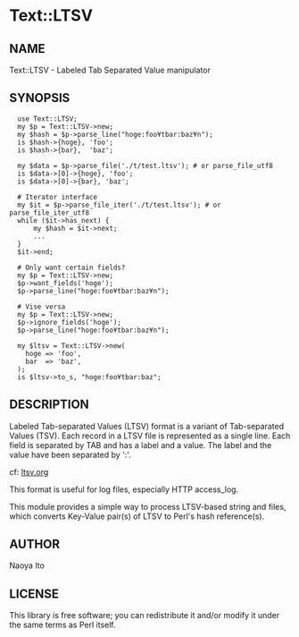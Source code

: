 Text::LTSV
=======

NAME
-----

Text::LTSV - Labeled Tab Separated Value manipulator

SYNOPSIS
--------

      use Text::LTSV;
      my $p = Text::LTSV->new;
      my $hash = $p->parse_line("hoge:foo¥tbar:baz¥n");
      is $hash->{hoge}, 'foo';
      is $hash->{bar},  'baz';

      my $data = $p->parse_file('./t/test.ltsv'); # or parse_file_utf8
      is $data->[0]->{hoge}, 'foo';
      is $data->[0]->{bar}, 'baz';

      # Iterator interface
      my $it = $p->parse_file_iter('./t/test.ltsv'); # or parse_file_iter_utf8
      while ($it->has_next) {
          my $hash = $it->next;
          ...
      }
      $it->end;

      # Only want certain fields?
      my $p = Text::LTSV->new;
      $p->want_fields('hoge');
      $p->parse_line("hoge:foo¥tbar:baz¥n");

      # Vise versa
      my $p = Text::LTSV->new;
      $p->ignore_fields('hoge');
      $p->parse_line("hoge:foo¥tbar:baz¥n");

      my $ltsv = Text::LTSV->new(
        hoge => 'foo',
        bar  => 'baz',
      );
      is $ltsv->to_s, "hoge:foo¥tbar:baz";

DESCRIPTION
-----------

Labeled Tab-separated Values (LTSV) format is a variant of Tab-separated Values (TSV). Each record in a LTSV file is represented as a single line. Each field is separated by TAB and has a label and a value. The label and the value have been separated by ':'.

cf: [ltsv.org](http://ltsv.org/)

This format is useful for log files, especially HTTP access_log.

This module provides a simple way to process LTSV-based string and  files, which converts Key-Value pair(s) of LTSV to Perl's hash reference(s).

AUTHOR
-------

Naoya Ito

LICENSE
-------

This library is free software; you can redistribute it and/or modify it under the same terms as Perl itself.

